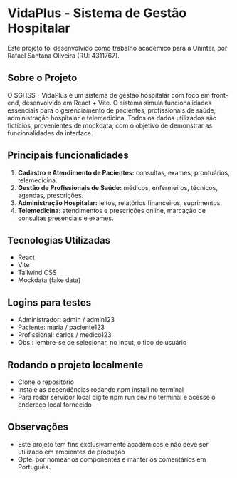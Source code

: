 # VidaPlus - Sistema de Gestão Hospitalar

Este projeto foi desenvolvido como trabalho acadêmico para a Uninter, por Rafael Santana Oliveira (RU: 4311767).

## Sobre o Projeto

O SGHSS - VidaPlus é um sistema de gestão hospitalar com foco em front-end, desenvolvido em React + Vite. O sistema simula funcionalidades essenciais para o gerenciamento de pacientes, profissionais de saúde, administração hospitalar e telemedicina. Todos os dados utilizados são fictícios, provenientes de mockdata, com o objetivo de demonstrar as funcionalidades da interface.

## Principais funcionalidades

1. **Cadastro e Atendimento de Pacientes:** consultas, exames, prontuários, telemedicina.
2. **Gestão de Profissionais de Saúde:** médicos, enfermeiros, técnicos, agendas, prescrições.
3. **Administração Hospitalar:** leitos, relatórios financeiros, suprimentos.
4. **Telemedicina:** atendimentos e prescrições online, marcação de consultas presenciais e exames.

## Tecnologias Utilizadas
- React
- Vite
- Tailwind CSS
- Mockdata (fake data)

## Logins para testes

- Administrador: admin / admin123
- Paciente: maria / paciente123
- Profissional: carlos / medico123
- Obs.: lembre-se de selecionar, no input, o tipo de usuário

## Rodando o projeto localmente

- Clone o repositório
- Instale as dependências rodando npm install no terminal
- Para rodar servidor local digite npm run dev no terminal e acesse o endereço local fornecido

## Observações
- Este projeto tem fins exclusivamente acadêmicos e não deve ser utilizado em ambientes de produção
- Optei por nomear os componentes e manter os comentários em Português.
